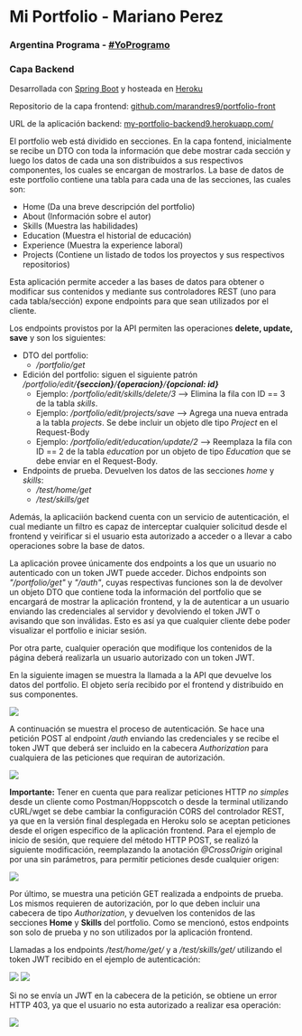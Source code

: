 # Mi Portfolio - Mariano Perez

### Argentina Programa - [#YoProgramo](http://www.yoprogramo.org.ar/)

### Capa Backend

Desarrollada con [Spring Boot](https://spring.io/projects/spring-boot) y hosteada en [Heroku](https://dashboard.heroku.com/apps)

Repositorio de la capa frontend: [github.com/marandres9/portfolio-front](https://github.com/marandres9/portfolio-front)

URL de la aplicación backend: [my-portfolio-backend9.herokuapp.com/](https://my-portfolio-backend9.herokuapp.com/)

El portfolio web está dividido en secciones. En la capa fontend, inicialmente se recibe un DTO con toda la información que debe mostrar cada sección y luego los datos de cada una son distribuidos a sus respectivos componentes, los cuales se encargan de mostrarlos. La base de datos de este portfolio contiene una tabla para cada una de las secciones, las cuales son:
- Home (Da una breve descripción del portfolio)
- About (Información sobre el autor)
- Skills (Muestra las habilidades)
- Education (Muestra el historial de educación)
- Experience (Muestra la experience laboral)
- Projects (Contiene un listado de todos los proyectos y sus respectivos repositorios)

Esta aplicación permite acceder a las bases de datos para obtener o modificar sus contenidos y mediante sus controladores REST (uno para cada tabla/sección) expone endpoints para que sean utilizados por el cliente.

Los endpoints provistos por la API permiten las operaciones **delete, update, save** y son los siguientes:
- DTO del portfolio: 
    * */portfolio/get*
- Edición del portfolio: siguen el siguiente patrón */portfolio/edit/**{seccion}**/**{operacion}**/**{opcional: id}***
    * Ejemplo: */portfolio/edit/skills/delete/3* --> Elimina la fila con ID == 3 de la tabla *skills*.
    * Ejemplo: */portfolio/edit/projects/save* --> Agrega una nueva entrada a la tabla *projects*. Se debe incluir un objeto dle tipo *Project* en el Request-Body
    * Ejemplo: */portfolio/edit/education/update/2* --> Reemplaza la fila con ID == 2 de la tabla *education* por un objeto de tipo *Education* que se debe enviar en el Request-Body.
- Endpoints de prueba. Devuelven los datos de las secciones *home* y *skills*:
    * */test/home/get*
    * */test/skills/get*
    
Además, la aplicaciión backend cuenta con un servicio de autenticación, el cual mediante un filtro es capaz de interceptar cualquier solicitud desde el frontend y veirificar si el usuario esta autorizado a acceder o a llevar a cabo operaciones sobre la base de datos. 

La aplicación provee únicamente dos endpoints a los que un usuario no autenticado con un token JWT puede acceder. Dichos endpoints son *"/portfolio/get"* y *"/auth"*, cuyas respectivas funciones son la de devolver un objeto DTO que contiene toda la información del portfolio que se encargará de mostrar la aplicación frontend, y la de autenticar a un usuario enviando las credenciales al servidor y devolviendo el token JWT o avisando que son inválidas. Esto es así ya que cualquier cliente debe poder visualizar el portfolio e iniciar sesión.

Por otra parte, cualquier operación que modifique los contenidos de la página deberá realizarla un usuario autorizado con un token JWT.

En la siguiente imagen se muestra la llamada a la API que devuelve los datos del portfolio. El objeto sería recibido por el frontend y distribuido en sus componentes.

![](img/get_portfolio.png)

A continuación se muestra el proceso de autenticación. Se hace una petición POST al endpoint */auth* enviando las credenciales y se recibe el token JWT que deberá ser incluido en la cabecera *Authorization* para cualquiera de las peticiones que requiran de autorización.

![](img/post_auth.png)

**Importante:** Tener en cuenta que para realizar peticiones HTTP *no simples* desde un cliente como Postman/Hoppscotch o desde la terminal utilizando cURL/wget se debe cambiar la configuración CORS del controlador REST, ya que en la versión final desplegada en Heroku solo se aceptan peticiones desde el origen especifico de la aplicación frontend. Para el ejemplo de inicio de sesión, que requiere del método HTTP POST, se realizó la siguiente modificación, reemplazando la anotación *@CrossOrigin* original por una sin parámetros, para permitir peticiones desde cualquier origen:

![](img/modif_cors.png)

Por último, se muestra una petición GET realizada a endpoints de prueba. Los mismos requieren de autorización, por lo que deben incluir una cabecera de tipo *Authorization*, y devuelven los contenidos de las secciones **Home** y **Skills** del portfolio. Como se mencionó, estos endpoints son solo de prueba y no son utilizados por la aplicación frontend.

Llamadas a los endpoints */test/home/get/*  y a */test/skills/get/* utilizando el token JWT recibido en el ejemplo de autenticación:

![](img/get_auth_home.png)
![](img/get_auth_skills.png)

Si no se envía un JWT en la cabecera de la petición, se obtiene un error HTTP 403, ya que el usuario no esta autorizado a realizar esa operación:

![](img/get_auth_forbidden.png)
